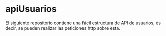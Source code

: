 # apiUsuarios
El siguiente repositorio contiene una fácil estructura de API de usuarios, es decir, se pueden realizar las peticiones http sobre esta.
